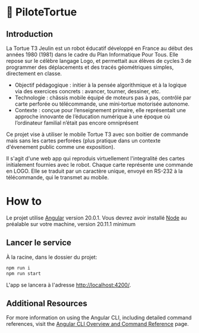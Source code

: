 # 🐢 PiloteTortue

## Introduction

La Tortue T3 Jeulin est un robot éducatif développé en France au début des années 1980 (1981) dans le cadre du Plan Informatique Pour Tous. Elle repose sur le célèbre langage Logo, et permettait aux élèves de cycles 3 de programmer des déplacements et des tracés géométriques simples, directement en classe.


- Objectif pédagogique : initier à la pensée algorithmique et à la logique via des exercices concrets : avancer, tourner, dessiner, etc.
- Technologie : châssis mobile équipé de moteurs pas à pas, contrôlé par carte perforée ou télécommande, une mini‑tortue motorisée autonome.
- Contexte : conçue pour l’enseignement primaire, elle représentait une approche innovante de l’éducation numérique à une époque où l’ordinateur familial n’était pas encore omniprésent


Ce projet vise à utiliser le mobile Tortue T3 avec son boitier de commande mais sans les cartes perforées (plus pratique dans un contexte d'évenement public comme une exposition).


Il s'agit d'une web app qui reproduis virtuellement l'integralité des cartes initialement fournies avec le robot. Chaque carte représente une commande en LOGO. Elle se traduit par un caractère unique, envoyé en RS-232 à la télécommande, qui le transmet au mobile.


# How to

Le projet utilise [Angular](https://github.com/angular/angular-cli) version 20.0.1.
Vous devrez avoir installé [Node](https://nodejs.org) au préalable sur votre machine, version 20.11.1 minimum

## Lancer le service

À la racine, dans le dossier du projet:

```bash
npm run i
npm run start
```

L'app se lancera à l'adresse [http://localhost:4200/](http://localhost:4200/). 


## Additional Resources

For more information on using the Angular CLI, including detailed command references, visit the [Angular CLI Overview and Command Reference](https://angular.dev/tools/cli) page.
